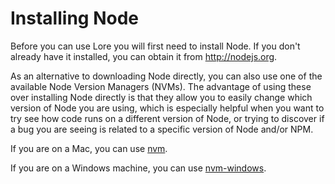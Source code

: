 # Installing Node

Before you can use Lore you will first need to install Node.  If you don't already have it installed, you can obtain 
it from http://nodejs.org.

As an alternative to downloading Node directly, you can also use one of the available Node Version Managers (NVMs). The 
advantage of using these over installing Node directly is that they allow you to easily change which version of 
Node you are using, which is especially helpful when you want to try see how code runs on a different version of Node,
or trying to discover if a bug you are seeing is related to a specific version of Node and/or NPM.

If you are on a Mac, you can use [nvm](https://github.com/creationix/nvm).  

If you are on a Windows machine, you can use [nvm-windows](https://github.com/coreybutler/nvm-windows). 

